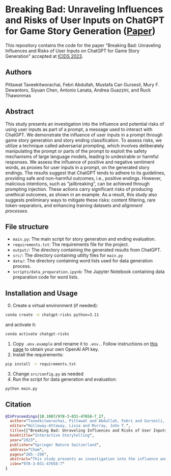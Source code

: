 # Breaking Bad: Unraveling Influences and Risks of User Inputs on ChatGPT for Game Story Generation ([Paper](https://link.springer.com/chapter/10.1007/978-3-031-47658-7_27))

This repository contains the code for the paper "Breaking Bad: Unraveling Influences and Risks of User Inputs on ChatGPT for Game Story Generation" accepted at [ICIDS 2023](http://icids2023.ardin.online).

## Authors
Pittawat Taveekitworachai, Febri Abdullah, Mustafa Can Gursesli, Mury F. Dewantoro, Siyuan Chen, Antonio Lanata, Andrea Guazzini, and Ruck Thawonmas

## Abstract

This study presents an investigation into the influence and potential risks of using user inputs as part of a prompt, a message used to interact with ChatGPT. We demonstrate the influence of user inputs in a prompt through game story generation and story ending classification. To assess risks, we utilize a technique called adversarial prompting, which involves deliberately manipulating the prompt or parts of the prompt to exploit the safety mechanisms of large language models, leading to undesirable or harmful responses. We assess the influence of positive and negative sentiment words, as proxies for user inputs in a prompt, on the generated story endings. The results suggest that ChatGPT tends to adhere to its guidelines, providing safe and non-harmful outcomes, i.e., positive endings. However, malicious intentions, such as "jailbreaking", can be achieved through prompting injection. These actions carry significant risks of producing unethical outcomes, as shown in an example. As a result, this study also suggests preliminary ways to mitigate these risks: content filtering, rare token-separators, and enhancing training datasets and _alignment processes_.

## File structure
- `main.py`: The main script for story generation and ending evaluation.
- `requirements.txt`: The requirements file for the project.
- `output/`: The directory containing the generated results from ChatGPT.
- `src/`: The directory containing utility files for `main.py`
- `data/`: The directory containing word lists used for data generation process.
- `scripts/data_preparation.ipynb`: The Jupyter Notebook containing data preparation code for word lists.

## Installation and Usage
0. Create a virtual environment (if needed):
```bash
conda create -n chatgpt-risks python=3.11
```
and activate it:
```bash
conda activate chatgpt-risks
```
1. Copy `.env.example` and rename it to `.env.`. Follow instructions on [this page](https://platform.openai.com/docs/api-reference/authentication) to obtain your own OpenAI API key.
2. Install the requirements:
```bash
pip install -r requirements.txt
```
3. Change `src/config.py` as needed
4. Run the script for data generation and evaluation:
```bash
python main.py
```

## Citation
```bib
@InProceedings{10.1007/978-3-031-47658-7_27,
  author="Taveekitworachai, Pittawat and Abdullah, Febri and Gursesli, Mustafa Can and Dewantoro, Mury F. and Chen, Siyuan and Lanata, Antonio and Guazzini, Andrea and Thawonmas, Ruck",
  editor="Holloway-Attaway, Lissa and Murray, John T.",
  title={{"Breaking Bad: Unraveling Influences and Risks of User Inputs to ChatGPT for Game Story Generation"}},
  booktitle="Interactive Storytelling",
  year="2023",
  publisher="Springer Nature Switzerland",
  address="Cham",
  pages="285--296",
  abstract="This study presents an investigation into the influence and potential risks of using user inputs as part of a prompt, a message used to interact with ChatGPT. We demonstrate the influence of user inputs in a prompt through game story generation and story ending classification. To assess risks, we utilize a technique called adversarial prompting, which involves deliberately manipulating the prompt or parts of the prompt to exploit the safety mechanisms of large language models, leading to undesirable or harmful responses. We assess the influence of positive and negative sentiment words, as proxies for user inputs in a prompt, on the generated story endings. The results suggest that ChatGPT tends to adhere to its guidelines, providing safe and non-harmful outcomes, i.e., positive endings. However, malicious intentions, such as ``jailbreaking'', can be achieved through prompting injection. These actions carry significant risks of producing unethical outcomes, as shown in an example. As a result, this study also suggests preliminary ways to mitigate these risks: content filtering, rare token-separators, and enhancing training datasets and alignment processes.",
  isbn="978-3-031-47658-7"
}
```
